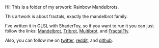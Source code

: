 Hi!
This is a folder of my artwork: Rainbow Mandelbrots.

This artwork is about fractals, exactly the mandelbrot family.

I've written it in GLSL with ShaderToy, so if you want to run it you can just follow the links: [Mandelbrot](https://www.shadertoy.com/view/7ddcW8), [Tribrot](https://www.shadertoy.com/view/7ddyD8), [Multibrot](https://www.shadertoy.com/view/ss3yDN), and [FractalFly](https://www.shadertoy.com/view/sddcDN).

Also, you can follow me on [twitter](https://twitter.com/progdruid), [reddit](https://www.reddit.com/user/ProgrammingDruid), and [github](https://github.com/progdruid).